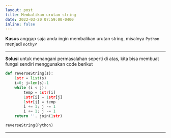 ```yaml
---
layout: post
title: Membalikan urutan string
date: 2022-03-20 07:59:00-0400
inline: false
---
```


<b>Kasus</b> anggap saja anda ingin membalikan urutan string, misalnya `Python` menjadi `nothyP`

***
<b>Solusi</b> untuk menangani permasalahan seperti di atas, kita bisa membuat fungsi sendiri menggunakan code berikut
```python
def reverseString(s):
    1str = list(s)
    i=0; j=len(s)-1
    while (i < j):
        temp = 1str[i]
        1str[i] = 1str[j]
        1str[j] = temp
        i += 1; j -= 1
        i += 1; j -= 1
    return ''. join(1str)

reverseString(Python)
```
***
